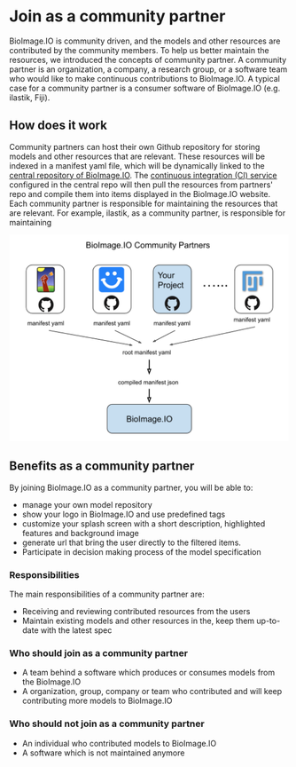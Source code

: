 # Join as a community partner

BioImage.IO is community driven, and the models and other resources are contributed by the community members. To help us better maintain the resources, we introduced the concepts of community partner. A community partner is an organization, a company, a research group, or a software team who would like to make continuous contributions to BioImage.IO. A typical case for a community partner is a consumer software of BioImage.IO (e.g. ilastik, Fiji).

## How does it work
Community partners can host their own Github repository for storing models and other resources that are relevant. These resources will be indexed in a manifest yaml file, which will be dynamically linked to the [central repository of BioImage.IO](https://github.com/bioimage-io/bioimage-io-models). The [continuous integration (CI) service](https://github.com/bioimage-io/bioimage-io-models/actions) configured in the central repo will then pull the resources from partners' repo and compile them into items displayed in the BioImage.IO website. Each community partner is responsible for maintaining the resources that are relevant. For example, ilastik, as a community partner, is responsible for maintaining 


![bioimage-io-community-partners](bioimage-io-community-partners.png)


## Benefits as a community partner
By joining BioImage.IO as a community partner, you will be able to:
 - manage your own model repository
 - show your logo in BioImage.IO and use predefined tags
 - customize your splash screen with a short description, highlighted features and background image
 - generate url that bring the user directly to the filtered items.
 - Participate in decision making process of the model specification
### Responsibilities
The main responsibilities of a community partner are:
 - Receiving and reviewing contributed resources from the users
 - Maintain existing models and other resources in the, keep them up-to-date with the latest spec
### Who should join as a community partner
 * A team behind a software which produces or consumes models from the BioImage.IO
 * A organization, group, company or team who contributed and will keep contributing more models to BioImage.IO
### Who should not join as a community partner
 * An individual who contributed models to BioImage.IO
 * A software which is not maintained anymore


